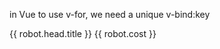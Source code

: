 in Vue
to use v-for, we need a unique v-bind:key
<tr v-for="(robot, index) in cart" :key="index">
    <td>{{ robot.head.title }}</td>
    <td class="cost">{{ robot.cost }}</td>
</tr>